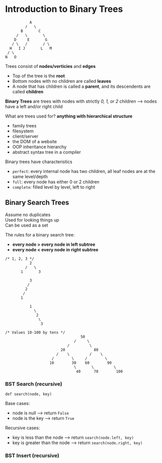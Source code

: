 # Introduction to Binary Trees

```
           A
         /   \
       B       C
     /   \       \
    D     E       G
   / \   /       / \
  H   I J       L   M
 / \
N   O
```

Trees consist of __nodes/verticies__ and __edges__
- Top of the tree is the __root__
- Bottom nodes with no children are called __leaves__
- A node that has children is called a __parent__, and its descendents are called __children__

__Binary Trees__ are trees with nodes with strictly _0, 1, or 2_ children --> nodes have a left and/or right child

What are trees used for? __anything with hierarchical structure__
- family trees
- filesystem
- client/server
- the DOM of a website
- OOP inheritance hierarchy
- abstract syntax tree in a compiler

Binary trees have characteristics
- `perfect`: every internal node has two children, all leaf nodes are at the same level/depth
- `full`: every node has either 0 or 2 children
- `complete`: filled level by level, left to right

## Binary Search Trees
Assume no duplicates\
Used for looking things up\
Can be used as a set

The rules for a binary search tree:
- __every node > every node in left subtree__
- __every node < every node in right subtree__

```
/* 1, 2, 3 */
           2
         /   \
       1       3

           3
          /   
         2
        /
       1      

           1
             \
              2
               \
                3   
```

```
/* Values 10-100 by tens */
                                  50
                               /     \
                            /         \
                         20             80
                       /    \         /    \
                     /        \     /        \
                    10        30    60        90
                               \       \         \
                                40      70        100
```

### BST Search (recursive)
`def search(node, key)`

Base cases:
- node is null --> return `False`
- node is the key --> return `True`

Recursive cases:
- key is less than the node --> return `search(node.left, key)`
- key is greater than the node --> return `search(node.right, key)`

### BST Insert (recursive)

